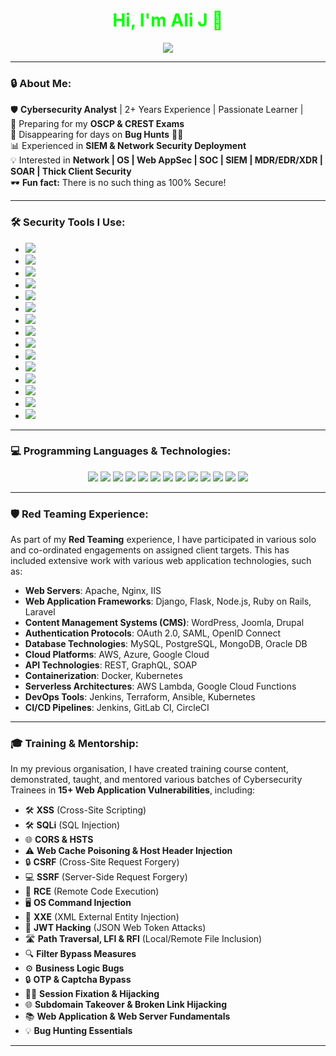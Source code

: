 <h1 align="center" style="color: #00FF00;">Hi, I'm Ali J 👋</h1>
<div align="center">
  <img src="https://readme-typing-svg.herokuapp.com?font=Fira+Code&weight=500&size=24&pause=1000&color=00FF00&center=true&vCenter=true&width=550&lines=🔒+Cybersecurity+Analyst;🕵️‍♂️+Ethical+Hacker;⚔️+Threat+Intelligence+Researcher;💻+Red+Teamer+%7C+Blue+Teamer;🚀+Tech+Enthusiast" />
</div>

---



### 🔒 About Me:  

🛡️ **Cybersecurity Analyst** | 2+ Years Experience  | Passionate Learner |  
🎯 Preparing for my **OSCP & CREST Exams**  
🤝 Disappearing for days on **Bug Hunts** 🕵️‍♂️  
📊 Experienced in **SIEM & Network Security Deployment**  
💡 Interested in **Network | OS | Web AppSec | SOC | SIEM | MDR/EDR/XDR | SOAR | Thick Client Security**  
🕶️ **Fun fact:** There is no such thing as 100% Secure!  


---

### 🛠️ Security Tools I Use:

- <img src="https://img.shields.io/badge/OSINT_Framework-FF6347?style=for-the-badge&logo=python&logoColor=white" />
- <img src="https://img.shields.io/badge/Burp_Suite-FFD700?style=for-the-badge&logo=burpsuite&logoColor=white" />
- <img src="https://img.shields.io/badge/Metasploit_Framework-32CD32?style=for-the-badge&logo=metasploit&logoColor=white" />
- <img src="https://img.shields.io/badge/Wireshark-4682B4?style=for-the-badge&logo=wireshark&logoColor=white" />
- <img src="https://img.shields.io/badge/Nmap-8A2BE2?style=for-the-badge&logo=nmap&logoColor=white" />
- <img src="https://img.shields.io/badge/Fortinet-FF4500?style=for-the-badge&logo=fortinet&logoColor=white" />
- <img src="https://img.shields.io/badge/IBM_QRadar-00BFFF?style=for-the-badge&logo=ibm&logoColor=white" />
- <img src="https://img.shields.io/badge/Splunk-FF1493?style=for-the-badge&logo=splunk&logoColor=white" />
- <img src="https://img.shields.io/badge/Wazuh-20B2AA?style=for-the-badge&logo=wazuh&logoColor=white" />
- <img src="https://img.shields.io/badge/Snort-DC143C?style=for-the-badge&logo=snort&logoColor=white" />
- <img src="https://img.shields.io/badge/Qualys-7FFF00?style=for-the-badge&logo=qualys&logoColor=white" />
- <img src="https://img.shields.io/badge/Parrot_OS-8B0000?style=for-the-badge&logo=parrot&logoColor=white" />
- <img src="https://img.shields.io/badge/Kali_Linux-2E8B57?style=for-the-badge&logo=kali&logoColor=white" />
- <img src="https://img.shields.io/badge/Postman-FF4F00?style=for-the-badge&logo=postman&logoColor=white" />
- <img src="https://img.shields.io/badge/Immunity_Debugger-6A5ACD?style=for-the-badge&logo=python&logoColor=white" />




---




### 💻 Programming Languages & Technologies:  
<p align="center">
  <img src="https://img.shields.io/badge/Python-3776AB?style=for-the-badge&logo=python&logoColor=white" />
  <img src="https://img.shields.io/badge/Bash-4EAA25?style=for-the-badge&logo=gnu-bash&logoColor=white" />
  <img src="https://img.shields.io/badge/PowerShell-5391FE?style=for-the-badge&logo=powershell&logoColor=white" />
  <img src="https://img.shields.io/badge/JavaScript-F7DF1E?style=for-the-badge&logo=javascript&logoColor=black" />
  <img src="https://img.shields.io/badge/C-00599C?style=for-the-badge&logo=c&logoColor=white" />
  <img src="https://img.shields.io/badge/C++-00599C?style=for-the-badge&logo=c%2B%2B&logoColor=white" />
  <img src="https://img.shields.io/badge/PHP-777BB4?style=for-the-badge&logo=php&logoColor=white" />
  <img src="https://img.shields.io/badge/Linux-FCC624?style=for-the-badge&logo=linux&logoColor=black" />
  <img src="https://img.shields.io/badge/SQL-4479A1?style=for-the-badge&logo=postgresql&logoColor=white" />
  <img src="https://img.shields.io/badge/Go-00ADD8?style=for-the-badge&logo=go&logoColor=white" />
  <img src="https://img.shields.io/badge/Azure-0089D6?style=for-the-badge&logo=azure&logoColor=white" />
  <img src="https://img.shields.io/badge/AWS-232F3E?style=for-the-badge&logo=amazon-aws&logoColor=white" />
  <img src="https://img.shields.io/badge/Kubernetes-326CE5?style=for-the-badge&logo=kubernetes&logoColor=white" />
</p>






---




### 🛡️ Red Teaming Experience:

As part of my **Red Teaming** experience, I have participated in various solo and co-ordinated engagements on assigned client targets. 
This has included extensive work with various web application technologies, such as:

- **Web Servers**: Apache, Nginx, IIS
- **Web Application Frameworks**: Django, Flask, Node.js, Ruby on Rails, Laravel
- **Content Management Systems (CMS)**: WordPress, Joomla, Drupal
- **Authentication Protocols**: OAuth 2.0, SAML, OpenID Connect
- **Database Technologies**: MySQL, PostgreSQL, MongoDB, Oracle DB
- **Cloud Platforms**: AWS, Azure, Google Cloud
- **API Technologies**: REST, GraphQL, SOAP
- **Containerization**: Docker, Kubernetes
- **Serverless Architectures**: AWS Lambda, Google Cloud Functions
- **DevOps Tools**: Jenkins, Terraform, Ansible, Kubernetes
- **CI/CD Pipelines**: Jenkins, GitLab CI, CircleCI





---





### 🎓 Training & Mentorship:

In my previous organisation, I have created training course content, demonstrated, taught, and mentored various batches of Cybersecurity Trainees in **15+ Web Application Vulnerabilities**, including:

- 🛠️ **XSS** (Cross-Site Scripting)  
- 🛠️ **SQLi** (SQL Injection)  
- 🌐 **CORS & HSTS**  
- ⚠️ **Web Cache Poisoning & Host Header Injection**  
- 🔒 **CSRF** (Cross-Site Request Forgery)  
- 💻 **SSRF** (Server-Side Request Forgery)  
- 🧨 **RCE** (Remote Code Execution)  
- 🖥️ **OS Command Injection**  
- 📝 **XXE** (XML External Entity Injection)  
- 🔑 **JWT Hacking** (JSON Web Token Attacks)  
- 🛣️ **Path Traversal, LFI & RFI** (Local/Remote File Inclusion)  
- 🔍 **Filter Bypass Measures**  
- ⚙️ **Business Logic Bugs**  
- 🔒 **OTP & Captcha Bypass**  
- 🕵️‍♂️ **Session Fixation & Hijacking**  
- 🌐 **Subdomain Takeover & Broken Link Hijacking**  
- 📚 **Web Application & Web Server Fundamentals**  
- 💡 **Bug Hunting Essentials**  





---

